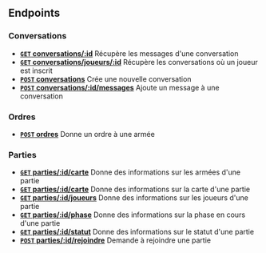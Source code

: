 ## Endpoints

### Conversations
- **[<code>GET</code> conversations/:id](endpoints/conversations/GET_conversations_id.md)** Récupère les messages d'une conversation
- **[<code>GET</code> conversations/joueurs/:id](endpoints/conversations/GET_conversations_joueurs_id.md)** Récupère les conversations où un joueur est inscrit
- **[<code>POST</code> conversations](endpoints/conversations/POST_conversations.md)** Crée une nouvelle conversation
- **[<code>POST</code> conversations/:id/messages](endpoints/conversations/POST_conversations_id_conversation_messages.md)** Ajoute un message à une conversation

### Ordres
- **[<code>POST</code> ordres](endpoints/ordres/POST_ordres.md)** Donne un ordre à une armée

### Parties
- **[<code>GET</code> parties/:id/carte](endpoints/parties/GET_parties_id_armees.md)** Donne des informations sur les armées d'une partie
- **[<code>GET</code> parties/:id/carte](endpoints/parties/GET_parties_id_carte.md)** Donne des informations sur la carte d'une partie
- **[<code>GET</code> parties/:id/joueurs](endpoints/parties/GET_parties_id_joueurs.md)** Donne des informations sur les joueurs d'une partie
- **[<code>GET</code> parties/:id/phase](endpoints/parties/GET_parties_id_phase.md)** Donne des informations sur la phase en cours d'une partie
- **[<code>GET</code> parties/:id/statut](endpoints/parties/GET_parties_id_statut.md)** Donne des informations sur le statut d'une partie
- **[<code>POST</code> parties/:id/rejoindre](endpoints/parties/POST_parties_id_rejoindre.md)** Demande à rejoindre une partie
